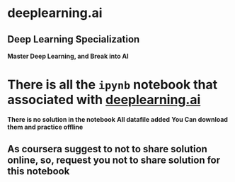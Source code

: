 # deeplearning.ai
## Deep Learning Specialization
**Master Deep Learning, and Break into AI**

# There is all the `ipynb` notebook that associated with <a href="http://deeplearning.ai">deeplearning.ai</a>
**There is no solution in the notebook**
**All datafile added**
**You Can download them and practice offline**

## As coursera suggest to not to share solution online, so, request you not to share solution for this notebook
